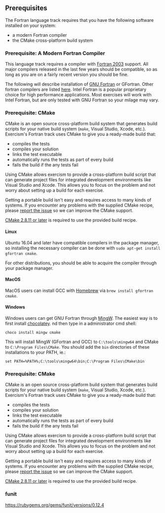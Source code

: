 ## Prerequisites

The Fortran language track requires that you have the following software
installed on your system:
* a modern Fortran compiler
* the CMake cross-platform build system

### Prerequisite: A Modern Fortran Compiler 

This language track requires a compiler with [Fortran 2003](https://en.wikipedia.org/wiki/Fortran#Fortran_2003)
support. All major compilers released in the last few years should
be compatible, so as long as you are on a fairly recent version you should be fine.

The following will describe installation of [GNU Fortran](https://gcc.gnu.org/fortran/) or GFortran. Other fortran compilers are listed [here](https://en.wikipedia.org/wiki/List_of_compilers#Fortran_compilers). Intel Fortran is a popular proprietary choice for high performance applications. Most exercises will work with Intel Fortran, but are only tested with GNU Fortran so your milage may vary. 


### Prerequisite: CMake

CMake is an open source cross-platform build system that generates build
scripts for your native build system (`make`, Visual Studio, Xcode, etc.).
Exercism's Fortran track uses CMake to give you a ready-made build that:

* compiles the tests
* compiles your solution
* links the test executable
* automatically runs the tests as part of every build
* fails the build if the any tests fail

Using CMake allows exercism to provide a cross-platform build script that
can generate project files for integrated development environments like
Visual Studio and Xcode.  This allows you to focus on the problem and
not worry about setting up a build for each exercise.

Getting a portable build isn't easy and requires access to many kinds of
systems.  If you encounter any problems with the supplied CMake recipe,
please [report the issue](https://github.com/exercism/cpp/issues) so we can
improve the CMake support.

[CMake 2.8.11 or later](http://www.cmake.org/) is required to use the provided build recipe.


#### Linux

Ubuntu 16.04 and later have compatible compilers in the package manager, so
installing the necessary compiler can be done with `sudo apt-get install gfortran cmake`.

For other distributions, you should be able to acquire the compiler through your
package manager.

#### MacOS

MacOS users can install GCC with [Homebrew](http://brew.sh/) via
`brew install gfortran cmake`.

#### Windows

Windows users can get GNU Fortran through [MingW](http://www.mingw.org/). The easiest way is to first install [chocolatey](https://chocolatey.org).
nd then type in a administrator cmd shell:

`choco install mingw cmake`

This will install MingW (GFortran and GCC) to `C:\tools\mingw64` and CMake to `C:\Program Files\CMake`. You should add the `bin` directories of these installations to your PATH, ie.:

`set PATH=%PATH%;C:\tools\mingw64\bin;C:\Program Files\CMake\bin`

### Prerequisite: CMake

CMake is an open source cross-platform build system that generates build
scripts for your native build system (`make`, Visual Studio, Xcode, etc.).
Exercism's Fortran track uses CMake to give you a ready-made build that:

* compiles the tests
* compiles your solution
* links the test executable
* automatically runs the tests as part of every build
* fails the build if the any tests fail

Using CMake allows exercism to provide a cross-platform build script that
can generate project files for integrated development environments like
Visual Studio and Xcode.  This allows you to focus on the problem and
not worry about setting up a build for each exercise.

Getting a portable build isn't easy and requires access to many kinds of
systems.  If you encounter any problems with the supplied CMake recipe,
please [report the issue](https://github.com/exercism/cpp/issues) so we can
improve the CMake support.

[CMake 2.8.11 or later](http://www.cmake.org/) is required to use the provided build recipe.


### funit


https://rubygems.org/gems/funit/versions/0.12.4
